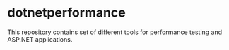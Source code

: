 # dotnetperformance
This repository contains set of different tools for performance testing and ASP.NET applications. 
